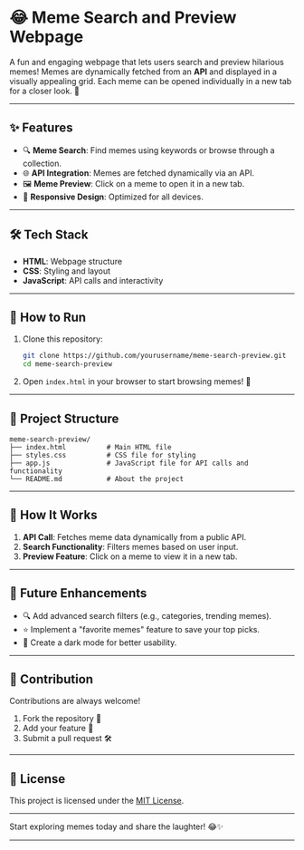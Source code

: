 # 😂 Meme Search and Preview Webpage  

A fun and engaging webpage that lets users search and preview hilarious memes! Memes are dynamically fetched from an **API** and displayed in a visually appealing grid. Each meme can be opened individually in a new tab for a closer look. 🚀  

---

## ✨ Features  

- 🔍 **Meme Search**: Find memes using keywords or browse through a collection.  
- 🌐 **API Integration**: Memes are fetched dynamically via an API.  
- 🖼️ **Meme Preview**: Click on a meme to open it in a new tab.  
- 🎨 **Responsive Design**: Optimized for all devices.  

---

## 🛠️ Tech Stack  

- **HTML**: Webpage structure  
- **CSS**: Styling and layout  
- **JavaScript**: API calls and interactivity  

---

## 🚀 How to Run  

1. Clone this repository:  
   ```bash  
   git clone https://github.com/yourusername/meme-search-preview.git  
   cd meme-search-preview  
   ```  

2. Open `index.html` in your browser to start browsing memes! 🎉  

---

## 📂 Project Structure  

```
meme-search-preview/  
├── index.html          # Main HTML file  
├── styles.css          # CSS file for styling  
├── app.js              # JavaScript file for API calls and functionality  
└── README.md           # About the project  
```  

---

## 🔧 How It Works  

1. **API Call**: Fetches meme data dynamically from a public API.  
2. **Search Functionality**: Filters memes based on user input.  
3. **Preview Feature**: Click on a meme to view it in a new tab.  

---

## 🌟 Future Enhancements  

- 🔍 Add advanced search filters (e.g., categories, trending memes).  
- ⭐ Implement a "favorite memes" feature to save your top picks.  
- 📱 Create a dark mode for better usability.  

---

## 🤝 Contribution  

Contributions are always welcome!  
1. Fork the repository 🍴  
2. Add your feature 🚀  
3. Submit a pull request 🛠️  

---

## 📜 License  

This project is licensed under the [MIT License](LICENSE).  

---

Start exploring memes today and share the laughter! 😂✨  

--- 
